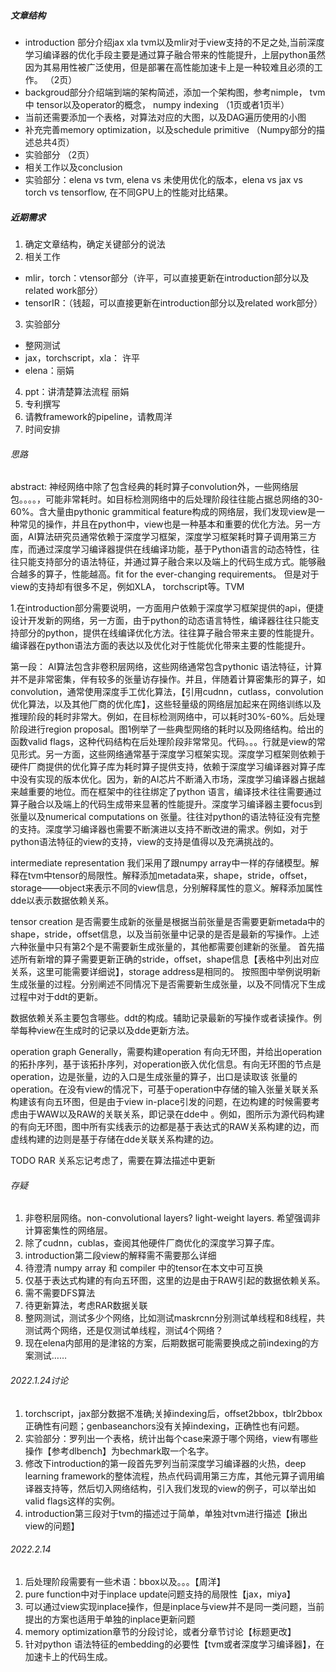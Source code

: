 ##### 文章结构
- introduction 部分介绍jax xla tvm以及mlir对于view支持的不足之处,当前深度学习编译器的优化手段主要是通过算子融合带来的性能提升，上层python虽然因为其易用性被广泛使用，但是部署在高性能加速卡上是一种较难且必须的工作。 （2页）
- backgroud部分介绍端到端的架构简述，添加一个架构图，参考nimple， tvm 中 tensor以及operator的概念， numpy indexing （1页或者1页半）
- 当前还需要添加一个表格，对算法对应的大图，以及DAG遍历使用的小图 
- 补充完善memory optimization，以及schedule primitive （Numpy部分的描述总共4页）
- 实验部分 （2页）
- 相关工作以及conclusion
- 实验部分：elena vs tvm, elena vs 未使用优化的版本，elena vs jax vs torch vs tensorflow, 在不同GPU上的性能对比结果。

##### 近期需求
1. 确定文章结构，确定关键部分的说法
2. 相关工作
- mlir，torch：vtensor部分（许平，可以直接更新在introduction部分以及related work部分）
- tensorIR：（钱超，可以直接更新在introduction部分以及related work部分）
3. 实验部分
- 整网测试
- jax，torchscript，xla： 许平
- elena：丽娟
4. ppt：讲清楚算法流程 丽娟
5. 专利撰写
6. 请教framework的pipeline，请教周洋
7. 时间安排

###### 思路

abstract:
神经网络中除了包含经典的耗时算子convolution外，一些网络层包。。。。，可能非常耗时。如目标检测网络中的后处理阶段往往能占据总网络的30-60%。含大量由pythonic grammitical feature构成的网络层，我们发现view是一种常见的操作，并且在python中，view也是一种基本和重要的优化方法。另一方面，AI算法研究员通常依赖于深度学习框架，深度学习框架耗时算子调用第三方库，而通过深度学习编译器提供在线编译功能，基于Python语言的动态特性，往往只能支持部分的语法特征，并通过算子融合来以及端上的代码生成方式。能够融合越多的算子，性能越高。fit for the ever-changing requirements。 但是对于view的支持却有很多不足，例如XLA， torchscript等。TVM

1.在introduction部分需要说明，一方面用户依赖于深度学习框架提供的api，便捷设计开发新的网络，另一方面，由于python的动态语言特性，编译器往往只能支持部分的python，提供在线编译优化方法。往往算子融合带来主要的性能提升。编译器在python语法方面的表达以及优化对于性能优化带来主要的性能提升。

第一段： AI算法包含非卷积层网络，这些网络通常包含pythonic 语法特征，计算并不是非常密集，伴有较多的张量访存操作。并且，伴随着计算密集形的算子，如convolution，通常使用深度手工优化算法，【引用cudnn，cutlass，convolution优化算法，以及其他厂商的优化库】，这些轻量级的网络层加起来在网络训练以及推理阶段的耗时非常大。例如，在目标检测网络中，可以耗时30%-60%。后处理阶段进行region proposal。图1例举了一些典型网络的耗时以及网络结构。给出的函数valid flags，这种代码结构在后处理阶段非常常见。代码。。。行就是view的常见形式。另一方面，这些网络通常基于深度学习框架实现。深度学习框架则依赖于硬件厂商提供的优化算子库为耗时算子提供支持，依赖于深度学习编译器对算子库中没有实现的版本优化。因为，新的AI芯片不断涌入市场，深度学习编译器占据越来越重要的地位。而在框架中的往往绑定了python 语言，编译技术往往需要通过算子融合以及端上的代码生成带来显著的性能提升。深度学习编译器主要focus到张量以及numerical computations on 张量。往往对python的语法特征没有完整的支持。深度学习编译器也需要不断演进以支持不断改进的需求。例如，对于python语法特征的view的支持，view的支持是值得以及充满挑战的。

intermediate representation
我们采用了跟numpy array中一样的存储模型。解释在tvm中tensor的局限性。解释添加metadata来，shape，stride，offset，storage——object来表示不同的view信息，分别解释属性的意义。解释添加属性dde以表示数据依赖关系。

tensor creation
是否需要生成新的张量是根据当前张量是否需要更新metada中的shape，stride，offset信息，以及当前张量中记录的是否是最新的写操作。上述六种张量中只有第2个是不需要新生成张量的，其他都需要创建新的张量。
首先描述所有新增的算子需要更新正确的stride，offset，shape信息【表格中列出对应关系，这里可能需要详细说】，storage address是相同的。
按照图中举例说明新生成张量的过程。分别阐述不同情况下是否需要新生成张量，以及不同情况下生成过程中对于ddt的更新。

数据依赖关系主要包含哪些。ddt的构成。辅助记录最新的写操作或者读操作。例举每种view在生成时的记录以及dde更新方法。 

operation graph
Generally，需要构建operation 有向无环图，并给出operation的拓扑序列，基于该拓扑序列，对operation嵌入优化信息。有向无环图的节点是operation，边是张量，边的入口是生成张量的算子，出口是读取该
张量的operation。在没有view的情况下，可基于operation中存储的输入张量关联关系构建该有向五环图，但是由于view in-place引发的问题，在边构建的时候需要考虑由于WAW以及RAW的关联关系，即记录在dde中
。例如，图所示为源代码构建的有向无环图，图中所有实线表示的边都是基于表达式的RAW关系构建的边，而虚线构建的边则是基于存储在dde关联关系构建的边。


TODO
RAR 关系忘记考虑了，需要在算法描述中更新


###### 存疑
1. 非卷积层网络。non-convolutional layers? light-weight layers. 希望强调非计算密集性的网络层。
2. 除了cudnn，cublas，查阅其他硬件厂商优化的深度学习算子库。
3. introduction第二段view的解释需不需要那么详细
4. 待澄清 numpy array 和 compiler 中的tensor在本文中可互换
5. 仅基于表达式构建的有向五环图，这里的边是由于RAW引起的数据依赖关系。
6. 需不需要DFS算法
7. 待更新算法，考虑RAR数据关联
8. 整网测试，测试多少个网络，比如测试maskrcnn分别测试单线程和8线程，共测试两个网络，还是仅测试单线程，测试4个网络？
9. 现在elena内部用的是津铭的方案，后期数据可能需要换成之前indexing的方案测试……


###### 2022.1.24讨论
1. torchscript，jax部分数据不准确;关掉indexing后，offset2bbox，tblr2bbox正确性有问题；genbaseanchors没有关掉indexing，正确性也有问题。
2. 实验部分：罗列出一个表格，统计出每个case来源于哪个网络，view有哪些操作【参考dlbench】为bechmark取一个名字。
3. 修改下introduction的第一段首先罗列当前深度学习编译器的火热，deep learning framework的整体流程，热点代码调用第三方库，其他元算子调用编译器支持等，然后切入网络结构，引入我们发现的view的例子，可以举出如valid flags这样的实例。
4. introduction第三段对于tvm的描述过于简单，单独对tvm进行描述【揪出view的问题】

###### 2022.2.14
1. 后处理阶段需要有一些术语：bbox以及。。。【周洋】
2. pure function中对于inplace update问题支持的局限性【jax，miya】
3. 可以通过view实现inplace操作，但是inplace与view并不是同一类问题，当前提出的方案也适用于单独的inplace更新问题
4. memory optimization章节的分段讨论，或者分章节讨论【标题更改】
5. 针对python 语法特征的embedding的必要性【tvm或者深度学习编译器】，在加速卡上的代码生成。



